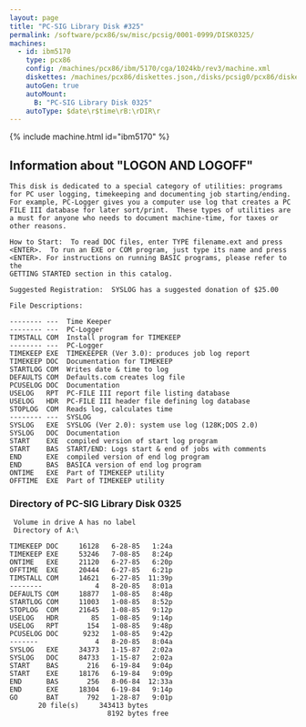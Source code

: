 ```yaml
---
layout: page
title: "PC-SIG Library Disk #325"
permalink: /software/pcx86/sw/misc/pcsig/0001-0999/DISK0325/
machines:
  - id: ibm5170
    type: pcx86
    config: /machines/pcx86/ibm/5170/cga/1024kb/rev3/machine.xml
    diskettes: /machines/pcx86/diskettes.json,/disks/pcsig0/pcx86/diskettes.json
    autoGen: true
    autoMount:
      B: "PC-SIG Library Disk 0325"
    autoType: $date\r$time\rB:\rDIR\r
---
```


{% include machine.html id="ibm5170" %}

## Information about "LOGON AND LOGOFF"

    This disk is dedicated to a special category of utilities: programs
    for PC user logging, timekeeping and documenting job starting/ending.
    For example, PC-Logger gives you a computer use log that creates a PC
    FILE III database for later sort/print.  These types of utilities are
    a must for anyone who needs to document machine-time, for taxes or
    other reasons.
    
    How to Start:  To read DOC files, enter TYPE filename.ext and press
    <ENTER>.  To run an EXE or COM program, just type its name and press
    <ENTER>. For instructions on running BASIC programs, please refer to the
    GETTING STARTED section in this catalog.
    
    Suggested Registration:  SYSLOG has a suggested donation of $25.00
    
    File Descriptions:
    
    -------- ---  Time Keeper
    -------- ---  PC-Logger
    TIMSTALL COM  Install program for TIMEKEEP
    -------- ---  PC-Logger
    TIMEKEEP EXE  TIMEKEEPER (Ver 3.0): produces job log report
    TIMEKEEP DOC  Documentation for TIMEKEEP
    STARTLOG COM  Writes date & time to log
    DEFAULTS COM  Defaults.com creates log file
    PCUSELOG DOC  Documentation
    USELOG   RPT  PC-FILE III report file listing database
    USELOG   HDR  PC-FILE III header file defining log database
    STOPLOG  COM  Reads log, calculates time
    -------- ---  SYSLOG
    SYSLOG   EXE  SYSLOG (Ver 2.0): system use log (128K;DOS 2.0)
    SYSLOG   DOC  Documentation
    START    EXE  compiled version of start log program
    START    BAS  START/END: Logs start & end of jobs with comments
    END      EXE  compiled version of end log program
    END      BAS  BASICA version of end log program
    ONTIME   EXE  Part of TIMEKEEP utility
    OFFTIME  EXE  Part of TIMEKEEP utility

### Directory of PC-SIG Library Disk 0325

     Volume in drive A has no label
     Directory of A:\

    TIMEKEEP DOC     16128   6-28-85   1:24a
    TIMEKEEP EXE     53246   7-08-85   8:24p
    ONTIME   EXE     21120   6-27-85   6:20p
    OFFTIME  EXE     20444   6-27-85   6:21p
    TIMSTALL COM     14621   6-27-85  11:39p
    --------             4   8-20-85   8:01a
    DEFAULTS COM     18877   1-08-85   8:48p
    STARTLOG COM     11003   1-08-85   8:52p
    STOPLOG  COM     21645   1-08-85   9:12p
    USELOG   HDR        85   1-08-85   9:14p
    USELOG   RPT       154   1-08-85   9:48p
    PCUSELOG DOC      9232   1-08-85   9:42p
    -------              4   8-20-85   8:04a
    SYSLOG   EXE     34373   1-15-87   2:02a
    SYSLOG   DOC     84733   1-15-87   2:02a
    START    BAS       216   6-19-84   9:04p
    START    EXE     18176   6-19-84   9:09p
    END      BAS       256   8-06-84  12:33a
    END      EXE     18304   6-19-84   9:14p
    GO       BAT       792   1-28-87   9:01p
           20 file(s)     343413 bytes
                            8192 bytes free
